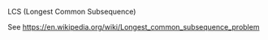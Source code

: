 LCS (Longest Common Subsequence)

See https://en.wikipedia.org/wiki/Longest_common_subsequence_problem
